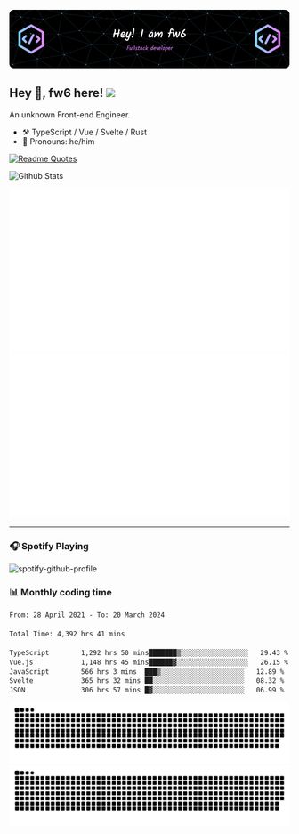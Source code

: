 ![Header](github-header-image.png)

## Hey 👋, fw6 here! <img src="https://github.githubassets.com/images/mona-whisper.gif" height="24" />


An unknown Front-end Engineer.

-   :hammer_and_pick: TypeScript / Vue / Svelte / Rust
-   :man: Pronouns: he/him


[![Readme Quotes](https://quotes-github-readme.vercel.app/api?type=horizontal&theme=algolia)](https://github.com/piyushsuthar/github-readme-quotes)



![Github Stats](https://github-readme-stats.vercel.app/api?username=fw6&bg_color=30,e96443,904e95&title_color=fff&text_color=fff)

![](https://raw.githubusercontent.com/fw6/github-stats-transparent/output/generated/overview.svg)
![](https://raw.githubusercontent.com/fw6/github-stats-transparent/output/generated/languages.svg)


---

### 🎧 Spotify Playing

<!-- ![spotify-github-profile](/img/default.svg) -->

![spotify-github-profile](https://spotify-github-profile.vercel.app/api/view.svg?uid=r6wn4hdvypv0lkzyrj0e0pjct&cover_image=true&theme=default&show_offline=true&background_color=9a10ad&interchange=true&bar_color_cover=true)



### :bar_chart: Monthly coding time 

<!--START_SECTION:waka-->

```txt
From: 28 April 2021 - To: 20 March 2024

Total Time: 4,392 hrs 41 mins

TypeScript        1,292 hrs 50 mins███████▒░░░░░░░░░░░░░░░░░   29.43 %
Vue.js            1,148 hrs 45 mins██████▓░░░░░░░░░░░░░░░░░░   26.15 %
JavaScript        566 hrs 3 mins  ███▒░░░░░░░░░░░░░░░░░░░░░   12.89 %
Svelte            365 hrs 32 mins ██░░░░░░░░░░░░░░░░░░░░░░░   08.32 %
JSON              306 hrs 57 mins █▓░░░░░░░░░░░░░░░░░░░░░░░   06.99 %
```

<!--END_SECTION:waka-->




![github contribution grid snake animation](https://raw.githubusercontent.com/platane/platane/output/github-contribution-grid-snake-dark.svg#gh-dark-mode-only)![github contribution grid snake animation](https://raw.githubusercontent.com/platane/platane/output/github-contribution-grid-snake.svg#gh-light-mode-only)

